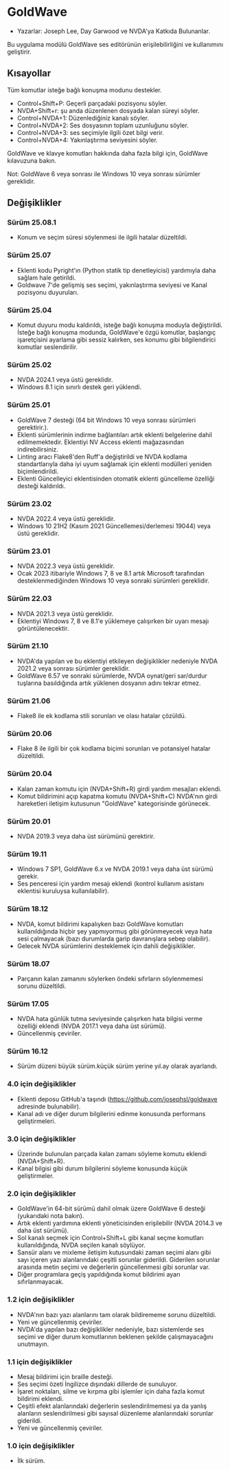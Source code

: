 # GoldWave #

* Yazarlar: Joseph Lee, Day Garwood ve NVDA'ya Katkıda Bulunanlar.

Bu uygulama modülü GoldWave ses editörünün erişilebilirliğini ve kullanımını geliştirir.

## Kısayollar ##

Tüm komutlar isteğe bağlı konuşma modunu destekler.

* Control+Shift+P: Geçerli parçadaki pozisyonu söyler.
* NVDA+Shift+r: şu anda düzenlenen dosyada kalan süreyi söyler.
* Control+NVDA+1: Düzenlediğiniz kanalı söyler.
* Control+NVDA+2: Ses dosyasının toplam uzunluğunu söyler.
* Control+NVDA+3: ses seçimiyle ilgili özet bilgi verir.
* Control+NVDA+4: Yakınlaştırma seviyesini söyler.

GoldWave ve klavye komutları hakkında daha fazla bilgi için, GoldWave kılavuzuna bakın.

Not: GoldWave 6 veya sonrası ile Windows 10 veya sonrası sürümler gereklidir.

## Değişiklikler

### Sürüm 25.08.1

* Konum ve seçim süresi söylenmesi ile ilgili hatalar düzeltildi.

### Sürüm 25.07

* Eklenti kodu Pyright'ın (Python statik tip denetleyicisi) yardımıyla daha sağlam hale getirildi.
* Goldwave 7'de gelişmiş ses seçimi, yakınlaştırma seviyesi ve Kanal pozisyonu duyuruları.

### Sürüm 25.04

* Komut duyuru modu kaldırıldı, isteğe bağlı konuşma moduyla değiştirildi. İsteğe bağlı konuşma modunda, GoldWave'e özgü komutlar, başlangıç işaretçisini ayarlama gibi sessiz kalırken, ses konumu gibi bilgilendirici komutlar seslendirilir.

### Sürüm 25.02

* NVDA 2024.1 veya üstü gereklidir.
* Windows 8.1 için sınırlı destek geri yüklendi.

### Sürüm 25.01

* GoldWave 7 desteği (64 bit Windows 10 veya sonrası sürümleri gerektirir.).
* Eklenti sürümlerinin indirme bağlantıları artık eklenti belgelerine dahil edilmemektedir. Eklentiyi NV Access eklenti mağazasından indirebilirsiniz.
* Linting aracı Flake8'den Ruff'a değiştirildi ve NVDA kodlama standartlarıyla daha iyi uyum sağlamak için eklenti modülleri yeniden biçimlendirildi.
* Eklenti Güncelleyici eklentisinden otomatik eklenti güncelleme özelliği desteği kaldırıldı.

### Sürüm 23.02

* NVDA 2022.4 veya üstü gereklidir.
* Windows 10 21H2 (Kasım 2021 Güncellemesi/derlemesi 19044) veya üstü gereklidir.

### Sürüm 23.01

* NVDA 2022.3 veya üstü gereklidir.
* Ocak 2023 itibariyle Windows 7, 8 ve 8.1 artık Microsoft tarafından desteklenmediğinden Windows 10 veya sonraki sürümleri gereklidir.

### Sürüm 22.03

* NVDA 2021.3 veya üstü gereklidir.
* Eklentiyi Windows 7, 8 ve 8.1'e yüklemeye çalışırken bir uyarı mesajı görüntülenecektir.

### Sürüm 21.10

* NVDA'da yapılan ve bu eklentiyi etkileyen değişiklikler nedeniyle NVDA 2021.2 veya sonrası sürümler gereklidir.
* GoldWave 6.57 ve sonraki sürümlerde, NVDA oynat/geri sar/durdur tuşlarına basıldığında artık yüklenen dosyanın adını tekrar etmez.

### Sürüm 21.06

* Flake8 ile ek kodlama stili sorunları ve olası hatalar çözüldü.

### Sürüm 20.06

* Flake 8 ile ilgili bir çok kodlama biçimi sorunları ve potansiyel hatalar düzeltildi.

### Sürüm 20.04

* Kalan zaman komutu için (NVDA+Shift+R) girdi yardım mesajları eklendi.
* Komut bildirimini açıp kapatma komutu (NVDA+Shift+C) NVDA'nın girdi hareketleri iletişim kutusunun "GoldWave" kategorisinde görünecek.

### Sürüm 20.01

* NVDA 2019.3 veya daha üst sürümünü gerektirir.

### Sürüm 19.11

* Windows 7 SP1, GoldWave 6.x ve NVDA 2019.1 veya daha üst sürümü gerekir.
* Ses penceresi için yardım mesajı eklendi (kontrol kullanım asistanı eklentisi kuruluysa kullanılabilir).

### Sürüm 18.12

* NVDA, komut bildirimi kapalıyken bazı GoldWave komutları kullanıldığında hiçbir şey yapmıyormuş gibi görünmeyecek veya hata sesi çalmayacak (bazı durumlarda garip davranışlara sebep olabilir).
* Gelecek NVDA sürümlerini desteklemek için dahili değişiklikler.

### Sürüm 18.07

* Parçanın kalan zamanını söylerken öndeki sıfırların söylenmemesi sorunu düzeltildi.

### Sürüm 17.05

* NVDA hata günlük tutma seviyesinde çalışırken hata bilgisi verme özelliği eklendi (NVDA 2017.1 veya daha üst sürümü).
* Güncellenmiş çeviriler.

### Sürüm 16.12

* Sürüm düzeni büyük sürüm.küçük sürüm yerine yıl.ay olarak ayarlandı.

### 4.0 için değişiklikler

* Eklenti deposu GitHub'a taşındı (https://github.com/josephsl/goldwave adresinde bulunabilir).
* Kanal adı ve diğer durum bilgilerini edinme konusunda performans geliştirmeleri.

### 3.0 için değişiklikler

* Üzerinde bulunulan parçada kalan zamanı söyleme komutu eklendi (NVDA+Shift+R).
* Kanal bilgisi gibi durum bilgilerini söyleme konusunda küçük geliştirmeler.

### 2.0 için değişiklikler

* GoldWave'in 64-bit sürümü dahil olmak üzere GoldWave 6 desteği (yukarıdaki nota bakın).
* Artık eklenti yardımına eklenti yöneticisinden erişilebilir (NVDA 2014.3 ve daha üst sürümü).
* Sol kanalı seçmek için Control+Shift+L gibi kanal seçme komutları kullanıldığında, NVDA seçilen kanalı söylüyor.
* Sansür alanı ve mixleme iletişim kutusundaki zaman seçimi alanı gibi sayı içeren yazı alanlarındaki çeşitli sorunlar giderildi. Giderilen sorunlar arasında metin seçimi ve değerlerin güncellenmesi gibi sorunlar var.
* Diğer programlara geçiş yapıldığında komut bildirimi ayarı sıfırlanmayacak.

### 1.2 için değişiklikler

* NVDA'nın bazı yazı alanlarını tam olarak bildirememe sorunu düzeltildi.
* Yeni ve güncellenmiş çeviriler.
* NVDA'da yapılan bazı değişiklikler nedeniyle, bazı sistemlerde ses seçimi ve diğer durum komutlarının beklenen şekilde çalışmayacağını unutmayın.

### 1.1 için değişiklikler

* Mesaj bildirimi için braille desteği.
* Ses seçimi özeti İngilizce dışındaki dillerde de sunuluyor.
* İşaret noktaları, silme ve kırpma gibi işlemler için daha fazla komut bildirimi eklendi.
* Çeşitli efekt alanlarındaki değerlerin seslendirilmemesi ya da yanlış alanların seslendirilmesi gibi sayısal düzenleme alanlarındaki sorunlar giderildi.
* Yeni ve güncellenmiş çeviriler.

### 1.0 için değişiklikler

* İlk sürüm.
